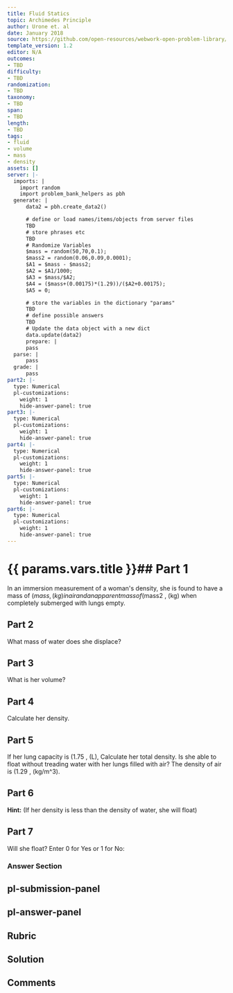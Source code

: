 ```yaml
---
title: Fluid Statics
topic: Archimedes Principle
author: Urone et. al
date: January 2018
source: https://github.com/open-resources/webwork-open-problem-library/tree/master/Contrib/BrockPhysics/College_Physics_Urone/11.Fluid_Statics/NU_U17-11-07-008.pg
template_version: 1.2
editor: N/A
outcomes:
- TBD
difficulty:
- TBD
randomization:
- TBD
taxonomy:
- TBD
span:
- TBD
length:
- TBD
tags:
- fluid
- volume
- mass
- density
assets: []
server: |-
  imports: |
    import random
    import problem_bank_helpers as pbh
  generate: |
      data2 = pbh.create_data2()

      # define or load names/items/objects from server files
      TBD
      # store phrases etc
      TBD
      # Randomize Variables
      $mass = random(50,70,0.1);
      $mass2 = random(0.06,0.09,0.0001);
      $A1 = $mass - $mass2;
      $A2 = $A1/1000;
      $A3 = $mass/$A2;
      $A4 = ($mass+(0.00175)*(1.29))/($A2+0.00175);
      $A5 = 0;

      # store the variables in the dictionary "params"
      TBD
      # define possible answers
      TBD
      # Update the data object with a new dict
      data.update(data2)
      prepare: |
      pass
  parse: |
      pass
  grade: |
      pass
part2: |-
  type: Numerical
  pl-customizations:
    weight: 1
    hide-answer-panel: true
part3: |-
  type: Numerical
  pl-customizations:
    weight: 1
    hide-answer-panel: true
part4: |-
  type: Numerical
  pl-customizations:
    weight: 1
    hide-answer-panel: true
part5: |-
  type: Numerical
  pl-customizations:
    weight: 1
    hide-answer-panel: true
part6: |-
  type: Numerical
  pl-customizations:
    weight: 1
    hide-answer-panel: true
---
```


# {{ params.vars.title }}## Part 1 
In an immersion measurement of a woman's density, she is found to have a mass of ($mass , (kg) in air and an apparent mass of ($mass2 , (kg) when completely submerged with lungs empty. 
## Part 2 
What mass of water does she displace? 
## Part 3 
What is her volume? 
## Part 4 
Calculate her density. 
## Part 5 
If her lung capacity is (1.75 , (L), Calculate her total density. Is she able to float without treading water with her lungs filled with air? The density of air is (1.29 , (kg/m^3). 
## Part 6 
<b>Hint:</b> (If her density is less than the density of water, she will float) 
## Part 7 
Will she float? Enter 0 for Yes or 1 for No: 


### Answer Section 


## pl-submission-panel 


## pl-answer-panel 


## Rubric 


## Solution 


## Comments 


